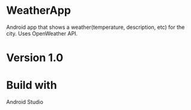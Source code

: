 # WeatherApp
Android app that shows a weather(temperature, description, etc) for the city. Uses OpenWeather API.

# Version 1.0

# Build with
Android Studio

